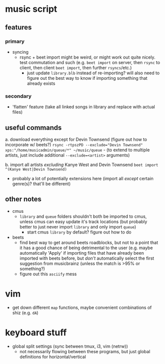 music script
============

features
--------

### primary

-   syncing
    -   rsync + beet import might be weird, or might work out quite nicely. test
        commutation and such (e.g. `beet import` on server, then `rsync` to
        client, then client `beet import`, then further `rsyncs`/etc.)
        -   just update `library.blb` instead of re-importing? will also need to
            figure out the best way to know if importing something that already
            exists

### secondary

-   'flatten' feature (take all linked songs in library and replace with actual
    files)

useful commands
---------------

a.  download everything except for Devin Townsend (figure out how to incorporate
    w/ beets?)
`rsync -rtpszPD --exclude="Devin Townsend" xps:"/home/musicadmin/queue/*" ~/music/queue`
    -   (to extend to multiple artists, just include additional
        `--exclude=<artist>` arguments)

b.  import all artists *excluding* Kanye West and Devin Townsend
`beet import ^(Kanye West|Devin Townsend)`
-   probably a lot of potentially extensions here (import all *except* certain
    genre(s)? that'll be different)

other notes
-----------

-   cmus
    -   `library` and `queue` folders shouldn't both be imported to cmus, unless
        cmus can easy update it's track locations (but probably better to just
        never import `library` and only import `queue`)
        -   start cmus `library` by default? figure out how to do
-   beets
    -   find best way to get around beets roadblocks, but not to a point that it
        has a good chance of being detrimental to the user (e.g. maybe
        automatically 'Apply' if importing files that have already been imported
        with beets before, but *don't* automatically select the first suggestion
        from musicbrainz (unless the match is >95% or something?)
    -   figure out this `asciify` mess

vim
===

-   get down different `map` functions, maybe convenient combinations of shiz
    (e.g. `dA`)

keyboard stuff
==============

-   global split settings (sync between tmux, i3, vim (netrw))
    -   not necessarily flowing between these programs, but just global
        definitions for horizontal/vertical

